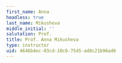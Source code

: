 ```yaml
---
first_name: Anna
headless: true
last_name: Mikusheva
middle_initial: ''
salutation: Prof.
title: Prof. Anna Mikusheva
type: instructor
uid: 4646b4ec-03cd-10c6-7545-ad8c21b96ad6
---
```

